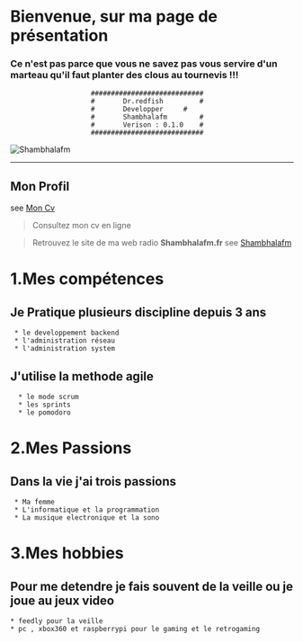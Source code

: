 
# Bienvenue, sur ma page de présentation 

### Ce n'est pas parce que vous ne savez pas vous servire d'un marteau qu'il faut planter des clous au tournevis !!!

						############################
						#       Dr.redfish         #
						#       Developper	   #
						#       Shambhalafm        #
						#       Verison : 0.1.0    #
						############################

![Shambhalafm](http://shambhalafm.fr/tmp/images/default.png)



----
## Mon Profil 
see [Mon Cv](https://vjulien.github.io)

> Consultez mon cv en ligne 

> Retrouvez le site de ma web radio **Shambhalafm.fr**
  see [Shambhalafm](https://www.shambhalafm.fr/)


# 1.Mes compétences 

>
## Je Pratique plusieurs discipline depuis 3 ans 

	 * le developpement backend
	 * l'administration réseau
	 * l'administration system

>
## J'utilise la methode agile  

	  * le mode scrum
	  * les sprints
	  * le pomodoro

# 2.Mes Passions
>
## Dans la vie j'ai trois passions

	 * Ma femme	 
	 * L'informatique et la programmation
	 * La musique electronique et la sono


# 3.Mes hobbies

>
## Pour me detendre je fais souvent de la veille ou je joue au jeux video

	* feedly pour la veille
	* pc , xbox360 et raspberrypi pour le gaming et le retrogaming


